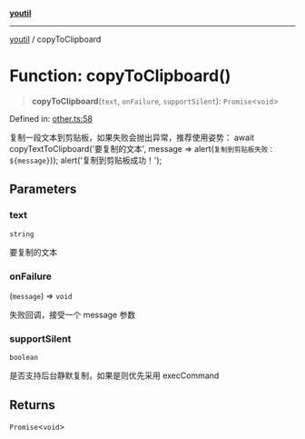 [**youtil**](../README.md)

***

[youtil](../globals.md) / copyToClipboard

# Function: copyToClipboard()

> **copyToClipboard**(`text`, `onFailure`, `supportSilent`): `Promise`\<`void`\>

Defined in: [other.ts:58](https://github.com/sxei/youtil/blob/8e9577520240aa8b6f6b2cd2200d03ed8000ea52/src/other.ts#L58)

复制一段文本到剪贴板，如果失败会抛出异常，推荐使用姿势：
await copyTextToClipboard('要复制的文本', message => alert(`复制到剪贴板失败：${message}`));
alert('复制到剪贴板成功！');

## Parameters

### text

`string`

要复制的文本

### onFailure

(`message`) => `void`

失败回调，接受一个 message 参数

### supportSilent

`boolean`

是否支持后台静默复制，如果是则优先采用 execCommand

## Returns

`Promise`\<`void`\>
